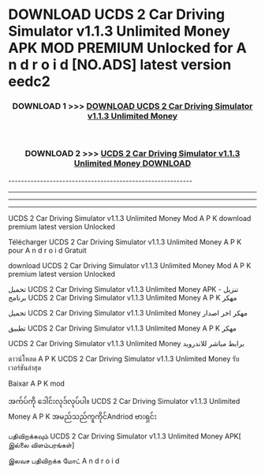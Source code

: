 # DOWNLOAD UCDS 2 Car Driving Simulator v1.1.3 Unlimited Money  APK MOD PREMIUM Unlocked for A n d r o i d [NO.ADS] latest version eedc2 



<div align="center">

<h3>DOWNLOAD 1 >>> <a href="https://getmod2.web.app/?judul=UCDS 2 Car Driving Simulator v1.1.3 Unlimited Money ">DOWNLOAD UCDS 2 Car Driving Simulator v1.1.3 Unlimited Money </a></h3><br>

<h3>DOWNLOAD 2 >>> <a href="https://getmod2.web.app/?judul=UCDS 2 Car Driving Simulator v1.1.3 Unlimited Money ">UCDS 2 Car Driving Simulator v1.1.3 Unlimited Money  DOWNLOAD </a></h3>

</div>
----------------------------------------------------------

----------------------------------------------------------

----------------------------------------------------------

----------------------------------------------------------

UCDS 2 Car Driving Simulator v1.1.3 Unlimited Money  Mod A P K download premium latest version Unlocked

Télécharger UCDS 2 Car Driving Simulator v1.1.3 Unlimited Money  A P K pour A n d r o i d Gratuit

download UCDS 2 Car Driving Simulator v1.1.3 Unlimited Money  Mod A P K premium latest version Unlocked

تحميل UCDS 2 Car Driving Simulator v1.1.3 Unlimited Money  APK - تنزيل برنامج UCDS 2 Car Driving Simulator v1.1.3 Unlimited Money  A P K مهكر

تحميل UCDS 2 Car Driving Simulator v1.1.3 Unlimited Money  مهكر اخر اصدار

تطبيق UCDS 2 Car Driving Simulator v1.1.3 Unlimited Money  A P K مهكر

UCDS 2 Car Driving Simulator v1.1.3 Unlimited Money  برابط مباشر للاندرويد

ดาวน์โหลด A P K UCDS 2 Car Driving Simulator v1.1.3 Unlimited Money  รับเวอร์ชันล่าสุด

Baixar A P K mod

အက်ပ်ကို ဒေါင်းလုဒ်လုပ်ပါ။ UCDS 2 Car Driving Simulator v1.1.3 Unlimited Money  A P K အမည်သည်ကူကိုင်Andriod ဗားရှင်း

பதிவிறக்கவும் UCDS 2 Car Driving Simulator v1.1.3 Unlimited Money  APK[ இல்லை விளம்பரங்கள்] 
 
இலவச பதிவிறக்க மோட் A n d r o i d




